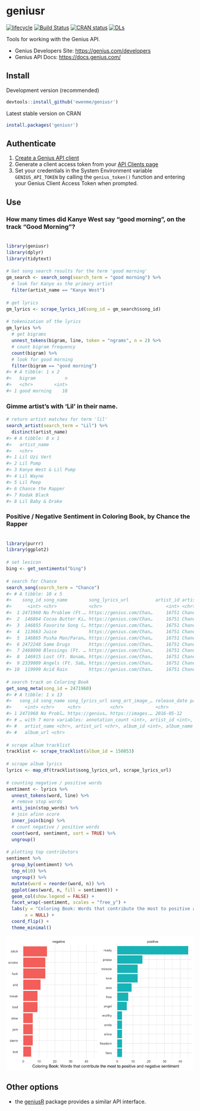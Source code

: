 
# geniusr

[![lifecycle](https://img.shields.io/badge/lifecycle-stable-green.svg)](https://www.tidyverse.org/lifecycle/#stable)
[![Build
Status](https://travis-ci.org/ewenme/geniusr.png)](https://travis-ci.org/ewenme/geniusr)
[![CRAN
status](https://www.r-pkg.org/badges/version/geniusr)](https://cran.r-project.org/package=geniusr)
[![DLs](http://cranlogs.r-pkg.org/badges/geniusr)](http://cran.rstudio.com/web/packages/geniusr/index.html)

Tools for working with the Genius API.

  - Genius Developers Site: <https://genius.com/developers>
  - Genius API Docs: <https://docs.genius.com/>

## Install

Development version (recommended)

``` r
devtools::install_github('ewenme/geniusr')
```

Latest stable version on CRAN

``` r
install.packages('geniusr')
```

## Authenticate

1.  [Create a Genius API client](https://genius.com/api-clients/new)
2.  Generate a client access token from your [API Clients
    page](https://genius.com/api-clients)
3.  Set your credentials in the System Environment variable
    `GENIUS_API_TOKEN` by calling the `genius_token()` function and
    entering your Genius Client Access Token when
prompted.

## Use

### How many times did Kanye West say “good morning”, on the track “Good Morning”?

``` r

library(geniusr)
library(dplyr)
library(tidytext)

# Get song search results for the term 'good morning'
gm_search <- search_song(search_term = "good morning") %>%
  # look for Kanye as the primary artist
  filter(artist_name == "Kanye West")

# get lyrics
gm_lyrics <- scrape_lyrics_id(song_id = gm_search$song_id)

# tokenization of the lyrics
gm_lyrics %>%
  # get bigrams
  unnest_tokens(bigram, line, token = "ngrams", n = 2) %>%
  # count bigram frequency
  count(bigram) %>%
  # look for good morning
  filter(bigram == "good morning")
#> # A tibble: 1 x 2
#>   bigram           n
#>   <chr>        <int>
#> 1 good morning    18
```

### Gimme artist’s with ‘Lil’ in their name.

``` r
# return artist matches for term 'lil'
search_artist(search_term = "Lil") %>% 
  distinct(artist_name)
#> # A tibble: 8 x 1
#>   artist_name          
#>   <chr>                
#> 1 Lil Uzi Vert         
#> 2 Lil Pump             
#> 3 Kanye West & Lil Pump
#> 4 Lil Wayne            
#> 5 Lil Peep             
#> 6 Chance the Rapper    
#> 7 Kodak Black          
#> 8 Lil Baby & Drake
```

### Positive / Negative Sentiment in Coloring Book, by Chance the Rapper

``` r

library(purrr)
library(ggplot2)

# set lexicon
bing <- get_sentiments("bing")

# search for Chance
search_song(search_term = "Chance")
#> # A tibble: 10 x 5
#>    song_id song_name        song_lyrics_url          artist_id artist_name 
#>      <int> <chr>            <chr>                        <int> <chr>       
#>  1 2471960 No Problem (Ft.… https://genius.com/Chan…     16751 Chance the …
#>  2  146864 Cocoa Butter Ki… https://genius.com/Chan…     16751 Chance the …
#>  3  146855 Favorite Song (… https://genius.com/Chan…     16751 Chance the …
#>  4  113663 Juice            https://genius.com/Chan…     16751 Chance the …
#>  5  146865 Pusha Man/Paran… https://genius.com/Chan…     16751 Chance the …
#>  6 2472248 Same Drugs       https://genius.com/Chan…     16751 Chance the …
#>  7 2468090 Blessings (Ft. … https://genius.com/Chan…     16751 Chance the …
#>  8  146915 Lost (Ft. Nonam… https://genius.com/Chan…     16751 Chance the …
#>  9 2339009 Angels (Ft. Sab… https://genius.com/Chan…     16751 Chance the …
#> 10  119999 Acid Rain        https://genius.com/Chan…     16751 Chance the …

# search track on Coloring Book
get_song_meta(song_id = 2471960)
#> # A tibble: 1 x 13
#>   song_id song_name song_lyrics_url song_art_image_… release_date pageviews
#>     <int> <chr>     <chr>           <chr>            <chr>            <int>
#> 1 2471960 No Probl… https://genius… https://images.… 2016-05-12     2297562
#> # … with 7 more variables: annotation_count <int>, artist_id <int>,
#> #   artist_name <chr>, artist_url <chr>, album_id <int>, album_name <chr>,
#> #   album_url <chr>

# scrape album tracklist
tracklist <- scrape_tracklist(album_id = 150853)

# scrape album lyrics
lyrics <- map_df(tracklist$song_lyrics_url, scrape_lyrics_url)

# counting negative / positive words
sentiment <- lyrics %>%
  unnest_tokens(word, line) %>%
  # remove stop words
  anti_join(stop_words) %>%
  # join afinn score
  inner_join(bing) %>%
  # count negative / positive words
  count(word, sentiment, sort = TRUE) %>%
  ungroup()

# plotting top contributors
sentiment %>%
  group_by(sentiment) %>%
  top_n(10) %>%
  ungroup() %>%
  mutate(word = reorder(word, n)) %>%
  ggplot(aes(word, n, fill = sentiment)) +
  geom_col(show.legend = FALSE) +
  facet_wrap(~sentiment, scales = "free_y") +
  labs(y = "Coloring Book: Words that contribute the most to positive and negative sentiment",
       x = NULL) +
  coord_flip() +
  theme_minimal()
```

![](man/figures/README-coloring_sentiment-1.png)<!-- -->

## Other options

  - the [geniusR](https://github.com/JosiahParry/geniusR) package
    provides a similar API interface.
